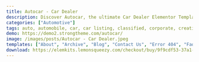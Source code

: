 ```yaml
---
title: Autocar - Car Dealer
description: Discover Autocar, the ultimate Car Dealer Elementor Template Kit. Transform your automotive business with our professionally crafted templates. Specifically designed for Elementor, this kit guarantees effortless customization and a seamless user experience. Elevate your online presence using Autocar's free templates. Craft a captivating website that showcases your vehicle inventory with style and functionality. Whether you're a car dealer or automotive enthusiast, Autocar's adaptable templates ensure your brand stands out. Revolutionize your web design process with this exceptional Elementor Template Kit, designed to drive your success.
categories: ["Automotive"]
tags: auto, automobile, car, car listing, classified, corporate, creative, dealer, dealership, directory, listing, modern, motors
demo: https://demo2.strongtheme.com/autocar/
image: /images/posts/Autocar - Car Dealer.jpeg
templates: ["About", "Archive", "Blog", "Contact Us", "Error 404", "Faq", "Footer", "Global", "Header", "Home 2", "Home", "Listing Detail", "Listing", "Our Team", "Single Post"]
download: https://elemkits.lemonsqueezy.com/checkout/buy/9f9cdf53-37a1-4454-9bd8-8b9162a9d775
---
```


